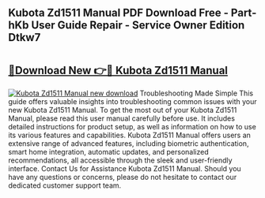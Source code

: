 ## Kubota Zd1511 Manual PDF Download Free - Part-hKb User Guide Repair - Service Owner Edition Dtkw7

# <h2><a href="http://bc89959.oget.top/?id=Kubota+Zd1511+Manual">🔗Download New 👉🔴 Kubota Zd1511 Manual</a></h2>

[![Kubota Zd1511 Manual new download](https://i.imgur.com/5g1atiW.png)](http://bc89959.oget.top/?id=Kubota+Zd1511+Manual)
Troubleshooting Made Simple This guide offers valuable insights into troubleshooting common issues with your new Kubota Zd1511 Manual. To get the most out of your Kubota Zd1511 Manual, please read this user manual carefully before use. It includes detailed instructions for product setup, as well as information on how to use its various features and capabilities. Kubota Zd1511 Manual offers users an extensive range of advanced features, including biometric authentication, smart home integration, automatic updates, and personalized recommendations, all accessible through the sleek and user-friendly interface. Contact Us for Assistance Kubota Zd1511 Manual. Should you have any questions or concerns, please do not hesitate to contact our dedicated customer support team.
